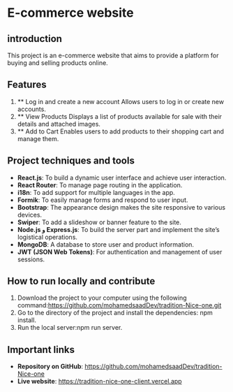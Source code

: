 # E-commerce website
## introduction
This project is an e-commerce website that aims to provide a platform for buying and selling products online.
## Features
1. ** Log in and create a new account Allows users to log in or create new accounts.
2. ** View Products Displays a list of products available for sale with their details and attached images.
3. ** Add to Cart Enables users to add products to their shopping cart and manage them.
   
## Project techniques and tools
- **React.js**: To build a dynamic user interface and achieve user interaction.
- **React Router**: To manage page routing in the application.
- **i18n**: To add support for multiple languages in the app.
- **Formik**: To easily manage forms and respond to user input.
- **Bootstrap**: The appearance design makes the site responsive to various devices.
- **Swiper**: To add a slideshow or banner feature to the site.
- **Node.js و Express.js**: To build the server part and implement the site’s logistical operations.
- **MongoDB**: A database to store user and product information.
- **JWT (JSON Web Tokens)**: For authentication and management of user sessions.
  
## How to run locally and contribute
1. Download the project to your computer using the following command:https://github.com/mohamedsaadDev/tradition-Nice-one.git
2.  Go to the directory of the project and install the dependencies: npm install.
3.  Run the local server:npm run server.

## Important links
- **Repository on GitHub**: https://github.com/mohamedsaadDev/tradition-Nice-one
- **Live website**: https://tradition-nice-one-client.vercel.app


  
